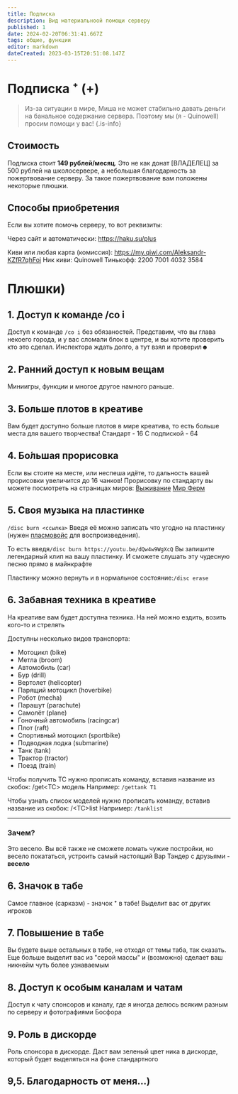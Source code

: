 ```yaml
---
title: Подписка
description: Вид материальноой помощи серверу
published: 1
date: 2024-02-20T06:31:41.667Z
tags: общие, функции
editor: markdown
dateCreated: 2023-03-15T20:51:08.147Z
---
```


# Подписка ⁺ (+)
> Из-за ситуации в мире, Миша не может стабильно давать деньги на банальное содержание сервера. Поэтому мы (я - Quinowell) просим помощи у вас!
{.is-info}



## Стоимость
Подписка стоит **149 рублей/месяц**. 
Это не как донат [ВЛАДЕЛЕЦ] за 500 рублей на школосервере, а небольшая благодарность за пожертвование серверу.
За такое пожертвование вам положены некоторые плюшки.

## Способы приобретения
Если вы хотите помочь серверу, то вот реквизиты:

Через сайт и автоматически: https://haku.su/plus

Киви или любая карта (комиссия): https://my.qiwi.com/Aleksandr-KZfR7qhFoi
Ник киви: Quinowell 
Тинькофф: 2200 7001 4032 3584

# Плюшки)

## 1. Доступ к команде /co i
Доступ к команде `/co i` без обязаностей. Представим, что вы глава некоего города, и у вас сломали блок в центре, и вы хотите проверить кто это сделал. Инспектора ждать долго, а тут взял и проверил☻

## 2. Ранний доступ к новым вещам
Миниигры, функции и многое другое намного раньше.


## 3. Больше плотов в креативе
Вам будет доступно больше плотов в мире креатива, то есть больше места для вашего творчества!
Стандарт - 16
С подпиской - 64


## 4. Бо́льшая прорисовка
Если вы стоите на месте, или неспеша идёте, то дальность вашей прорисовки увеличится до 16 чанков!
Прорисовку по стандарту вы можете посмотреть на страницах миров:
[Выживание](/wiki/features/Выживание)
[Мир Ферм](/wiki/features/Мир-Ферм)

## 5. Своя музыка на пластинке
`/disc burn <ссылка>`
Введя её можно записать что угодно на пластинку (нужен [пласмовойс](https://www.curseforge.com/minecraft/mc-mods/plasmo-voice/files) для воспроизведения). 

То есть введя`/disc burn https://youtu.be/dQw4w9WgXcQ`
Вы запишите легендарный клип на вашу пластинку. И сможете слушать эту чудесную песню прямо в майнкрафте

Пластинку можно вернуть и в нормальное состояние:`/disc erase`

## 6. Забавная техника в креативе
На креативе вам будет доступна техника. На ней можно ездить, возить кого-то и стрелять

Доступны несколько видов транспорта:
- Мотоцикл (bike)
- Метла (broom)
- Автомобиль (car)
- Бур (drill)
- Вертолет (helicopter)
- Парящий мотоцикл (hoverbike)
- Робот (mecha)
- Парашут (parachute)
- Самолёт (plane)
- Гоночный автомобиль (racingcar)
- Плот (raft)
- Спортивный мотоцикл (sportbike)
- Подводная лодка (submarine)
- Танк (tank)
- Трактор (tractor)
- Поезд (train)

Чтобы получить ТС нужно прописать команду, вставив название из скобок:
/get<ТС> модель
Например:
`/gettank T1`

Чтобы узнать список моделей нужно прописать команду, вставив название из скобок:
/<ТС>list
Например:
`/tanklist`




---

### Зачем?
Это весело. Вы всё также не сможете ломать чужие постройки, но весело покататься, устроить самый настоящий Вар Тандер с друзьями - **весело**

## 6. Значок в табе
Cамое главное (сарказм) - значок **⁺** в табе! Выделит вас от других игроков
## 7. Повышение в табе
Вы будете выше остальных в табе, не отходя от темы таба, так сказать. Еще больше выделит вас из "серой массы" и (возможно) сделает ваш никнейм чуть более узнаваемым
## 8. Доступ к особым каналам и чатам 
Доступ к чату спонсоров и каналу, где я иногда делюсь всяким разным по серверу и фотографиями Босфора
## 9. Роль в дискорде
Роль спонсора в дискорде. Даст вам зеленый цвет ника в дискорде, который будет выделяться на фоне стандартного
## 9,5. Благодарность от меня...)